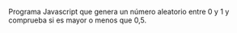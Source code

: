 
Programa Javascript que genera un número aleatorio entre 0 y 1 y comprueba si es mayor o menos que 0,5.